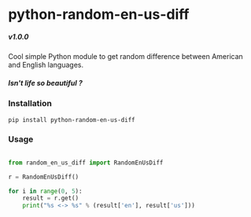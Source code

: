 # python-random-en-us-diff

##### v1.0.0

Cool simple Python module to get random difference between American and English languages.  
  
##### Isn't life so beautiful ?
  
    
### Installation

`pip install python-random-en-us-diff`


### Usage

```python

from random_en_us_diff import RandomEnUsDiff

r = RandomEnUsDiff()

for i in range(0, 5):
    result = r.get()
    print("%s <-> %s" % (result['en'], result['us']))

```
